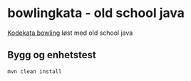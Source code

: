 # bowlingkata - old school java

[Kodekata bowling](http://codingdojo.org/kata/Bowling/) løst med old school java

## Bygg og enhetstest

    mvn clean install
